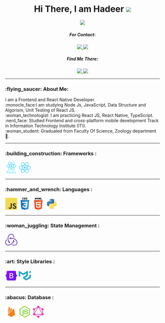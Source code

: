 <div id="header" align="center">
  <h1>
    Hi There, I am Hadeer 
    <img src="https://media.giphy.com/media/hvRJCLFzcasrR4ia7z/giphy.gif" width="30px"/>
  </h1>
  </h1>
  <img src="https://media.giphy.com/media/vLlpbDafjgHystuJ0a/giphy.gif" width="100"/>
  <h5>For Contact:</h5>
  <div id="contactMebadges">
    <a href="https://www.linkedin.com/in/hadeer-essam-03000b198/">
      <img src="https://img.shields.io/badge/LinkedIn-blue?style=for-the-badge&logo=Linkedin&logoColor=white"/>
    </a>
    <a href="hadeeressam21@gmail.com">
      <img src="https://img.shields.io/badge/Gmail-red?style=for-the-badge&logo=Gmail&logoColor=white"/>
    </a>
  </div>
  <h5>Find Me There:</h5>
  <div id="findMeBadges">
    <a href="https://twitter.com/HadeerEssamKh">
      <img src="https://img.shields.io/badge/Twitter-blue?style=for-the-badge&logo=Twitter&logoColor=white"/>
    </a>
    <a href="https://leetcode.com/hadeeressam21/">
      <img src="https://img.shields.io/badge/Leetcode-orange?style=for-the-badge&logo=LeetCode&logoColor=black"/>
    </a>
  </div>
  
  ---
  
  <div id="aboutMe" align="left">
  <h3>
    :flying_saucer: About Me:
  </h3>
  <div>I am a Frontend and React Native Developer.</div>
        <div>:monocle_face:I am studying Node Js, JavaScript, Data Structure and Algorism, Unit Testing of React JS.</div>
        <div>:woman_technologist: I am practicing React JS, React Native, TypeScript. </div> 
        <div>:nerd_face: Studied Frontend and cross-platform mobile development Track in Information Technology Institute (ITI).</div>
        <div>:woman_student: Graduated from Faculty Of Science, Zoology department🐇.</div>
  </div>
  
  ---
  
  <div id="Frameworks" align="left">
    <h3 textDecoration="underline">
      :building_construction: Frameworks :
     </h3>
    <div id="FramworksImages">
      <img src="https://github.com/devicons/devicon/blob/master/icons/react/react-original-wordmark.svg" alt="ReactJS" title="React JS" width="40" height="40"/>
      <img src="https://github.com/devicons/devicon/blob/master/icons/react/react-original.svg" alt="ReactNative" title="React Native" width="40" height="40"/>
    </div>
  <div>
  
  ---
  
  <div id="Languages" align="left">
    <h3> :hammer_and_wrench: Languages : </h3>
    <div id="LanguagesImages">
      <img src="https://github.com/devicons/devicon/blob/master/icons/javascript/javascript-original.svg" alt="JavaScript" title="JS" width="40" height="40"/>
      <img src="https://github.com/devicons/devicon/blob/master/icons/css3/css3-original-wordmark.svg" alt="CSS3" title="CSS" width="40" height="40"/>
      <img src="https://github.com/devicons/devicon/blob/master/icons/html5/html5-original-wordmark.svg" alt="HTML5" title="HTML" width="40" height="40"/>
      <img src="https://github.com/devicons/devicon/blob/master/icons/python/python-original.svg" alt="Python" title="Python" width="40" height="40"/>
    </div>
  <div>
  
  ---
  
  <div id="StateManagement" align="left">
    <h3> :woman_juggling: State Management : </h3>
    <div id="StateManagementImages">
      <img src="https://github.com/devicons/devicon/blob/master/icons/redux/redux-original.svg" alt="Redux/toolkit" title="Redux/toolkit" width="40" height="40"/>
    </div>
  <div>
  
  ---
  
  <div id="Style Library" align="left">
    <h3>:art: Style Libraries :</h3>
    <div id="StyleLibraryImages">
      <img src="https://github.com/devicons/devicon/blob/master/icons/bootstrap/bootstrap-original.svg" alt="Bootstrap" title="Bootstrap" width="40" height="40"/>
      <img src="https://github.com/devicons/devicon/blob/master/icons/materialui/materialui-plain.svg" alt="material ui" title="Material UI" width="40" height="40"/>
    </div>
  </div>
  
  ---
  
 <div id="Database" align="left">
   <h3> :abacus: Database : </h3>
    <div id="DatabaseImages">
      <img src="https://github.com/devicons/devicon/blob/master/icons/firebase/firebase-plain.svg" alt="firebase" title="Firebase" width="40" height="40"/>
      <img src="https://github.com/devicons/devicon/blob/master/icons/nodejs/nodejs-original.svg" alt="Node JS" title="Node JS" width="40" height="40" margin="17"/>
      <img src="https://github.com/devicons/devicon/blob/master/icons/graphql/graphql-plain.svg" alt="GraphQL" title="GraphQL" width="40" height="40"/>
    </div>
  </div>
</div>

